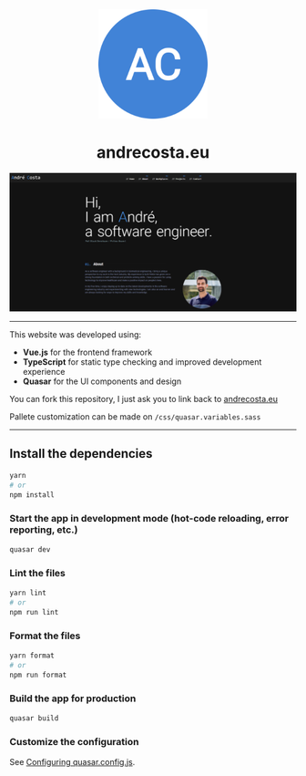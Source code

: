 <div align="center">
  <img src="icons/android-chrome-192x192.png" alt='logo'>
  <h1>andrecosta.eu</h1>
  <img src='public/website-preview.png' alt='website-preview'>
</div>

---

This website was developed using:

- **Vue.js** for the frontend framework
- **TypeScript** for static type checking and improved development experience
- **Quasar** for the UI components and design

You can fork this repository, I just ask you to link back to [andrecosta.eu](https://andrecosta.eu)

Pallete customization can be made on `/css/quasar.variables.sass`

---

## Install the dependencies

```bash
yarn
# or
npm install
```

### Start the app in development mode (hot-code reloading, error reporting, etc.)

```bash
quasar dev
```

### Lint the files

```bash
yarn lint
# or
npm run lint
```

### Format the files

```bash
yarn format
# or
npm run format
```

### Build the app for production

```bash
quasar build
```

### Customize the configuration

See [Configuring quasar.config.js](https://v2.quasar.dev/quasar-cli-vite/quasar-config-js).
